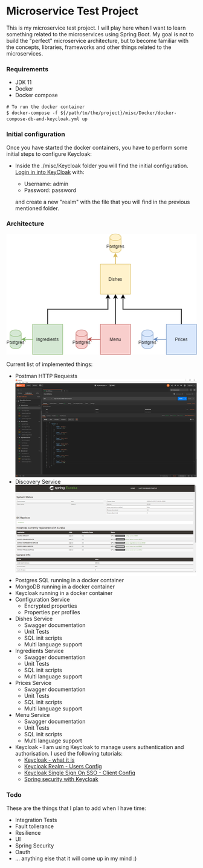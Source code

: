 # Microservice Test Project
This is my microservice test project. I will play here when I want to learn something related to the microservices using Spring Boot. My goal is not to build the "perfect" microservice architecture, but to become familiar with the concepts, libraries, frameworks and other things related to the microservices.

### Requirements
* JDK 11
* Docker
* Docker compose


~~~~
# To run the docker container
$ docker-compose -f ${/path/to/the/project}/misc/Docker/docker-compose-db-and-keycloak.yml up
~~~~

### Initial configuration
Once you have started the docker containers, you have to perform some initial steps to configure Keycloak:

* Inside the ./misc/Keycloak folder you will find the initial configuration. [Login in into KeyCloak](http://localhost:8091) with:
  * Username: admin
  * Password: password
  
  and create a new "realm" with the file that you will find in the previous mentioned folder.


### Architecture
![Architecture](./misc/images/Microservices_Exercise.png)

Current list of implemented things:

* Postman HTTP Requests ![Postman](./misc/images/Postman.png)
* Discovery Service ![Postman](./misc/images/Eureka.png)
* Postgres SQL running in a docker container
* MongoDB running in a docker container
* Keycloak running in a docker container
* Configuration Service
  * Encrypted properties
  * Properties per profiles
* Dishes Service
  * Swagger documentation
  * Unit Tests
  * SQL init scripts
  * Multi language support
* Ingredients Service
  * Swagger documentation
  * Unit Tests
  * SQL init scripts
  * Multi language support
* Prices Service
  * Swagger documentation
  * Unit Tests
  * SQL init scripts
  * Multi language support
* Menu Service
  * Swagger documentation
  * Unit Tests
  * SQL init scripts
  * Multi language support
* Keycloak - I am using Keycloak to manage users authentication and authorisation. I used the following tutorials:
  * [Keycloak - what it is](https://www.youtube.com/watch?v=KrOd5wIkqls)
  * [Keycloak Realm - Users Config](https://www.thomasvitale.com/keycloak-configuration-authentication-authorisation/)
  * [Keycloak Single Sign On SSO - Client Config](https://www.thomasvitale.com/keycloak-authentication-flow-sso-client/)
  * [Spring security with Keycloak](https://www.thomasvitale.com/spring-security-keycloak/)

### Todo
These are the things that I plan to add when I have time:

* Integration Tests
* Fault tollerance
* Resilience
* UI
* Spring Security
* Oauth
* ... anything else that it will come up in my mind :)
